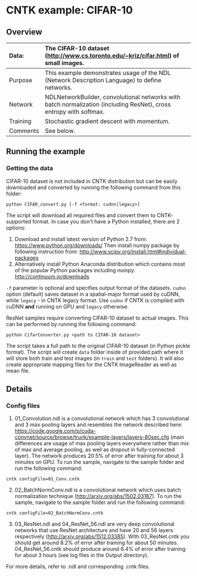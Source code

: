 # CNTK example: CIFAR-10

## Overview

|Data:     |The CIFAR-10 dataset (http://www.cs.toronto.edu/~kriz/cifar.html) of small images.
|:---------|:---
|Purpose   |This example demonstrates usage of the NDL (Network Description Language) to define networks.
|Network   |NDLNetworkBuilder, convolutional networks with batch normalization (including ResNet), cross entropy with softmax.
|Training  |Stochastic gradient descent with momentum.
|Comments  |See below.

## Running the example

### Getting the data

CIFAR-10 dataset is not included in CNTK distribution but can be easily downloaded and converted by running the following command from this folder:

`python CIFAR_convert.py [-f <format: cudnn|legacy>]`

The script will download all required files and convert them to CNTK-supported format.
In case you don't have a Python installed, there are 2 options:

1. Download and install latest version of Python 2.7 from: https://www.python.org/downloads/
Then install numpy package by following instruction from: http://www.scipy.org/install.html#individual-packages
2. Alternatively install Python Anaconda distribution which contains most of the popular Python packages including numpy:
http://continuum.io/downloads

`-f` parameter is optional and specifies output format of the datasets. `cudnn` option (default) saves dataset in a spatial-major format used by cuDNN, while `legacy` - in CNTK legacy format. Use `cudnn` if CNTK is compiled with cuDNN **and** running on GPU and `legacy` otherwise.

ResNet samples require converting CIFAR-10 dataset to actual images. This can be performed by running the following command:
```
python CifarConverter.py <path to CIFAR-10 dataset>
```
The script takes a full path to the original CIFAR-10 dataset (in Python pickle format). The script will create `data` folder inside of provided path where it will store both train and test images (in `train` and `test` folders). It will also create appropriate mapping files for the CNTK ImageReader as well as mean file.

## Details

### Config files

1. 01_Convolution.ndl is a convolutional network which has 3 convolutional and 3 max pooling layers and resembles the network described here:
https://code.google.com/p/cuda-convnet/source/browse/trunk/example-layers/layers-80sec.cfg 
(main differences are usage of max pooling layers everywhere rather than mix of max and average pooling, as well as dropout in fully-connected layer).
The network produces 20.5% of error after training for about 3 minutes on GPU.
To run the sample, navigate to the sample folder and run the following command:
```
cntk configFile=01_Conv.cntk
```
2. 02_BatchNormConv.ndl is a convolutional network which uses batch normalization technique (http://arxiv.org/abs/1502.03167).
To run the sample, navigate to the sample folder and run the following command:
```
cntk configFile=02_BatchNormConv.cntk
```

3. 03_ResNet.ndl and 04_ResNet_56.ndl are very deep convolutional networks that use ResNet architecture and have 20 and 56 layers respectively (http://arxiv.org/abs/1512.03385).
With 03_ResNet.cntk you should get around 8.2% of error after training for about 50 minutes. 04_ResNet_56.cntk should produce around 6.4% of error after training for about 3 hours (see log files in the Output directory).

For more details, refer to .ndl and corresponding .cntk files.

